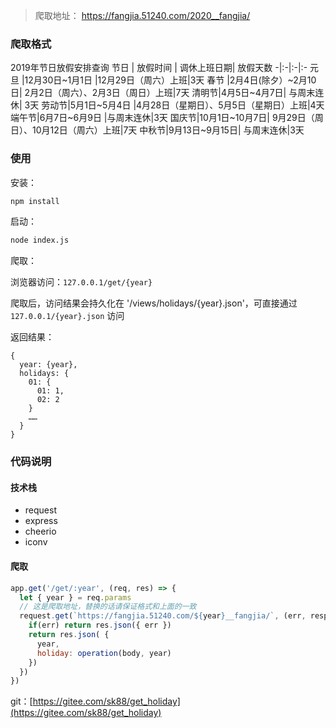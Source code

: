 <!-- 1650785859989 -->
<!-- NodeJs 爬取节假日数据 -->
<!-- NodeJs 使用 cheerio 等去爬取网页元素，然后进行网页元素的提取分类之后进行存储-->
<!-- NodeJs 爬取节假日数据 的缩略图url -->


>爬取地址： https://fangjia.51240.com/2020__fangjia/ 

### 爬取格式

2019年节日放假安排查询
节日	| 放假时间	| 调休上班日期|	放假天数
-|:-|:-|:-
元旦	|12月30日~1月1日	|12月29日（周六）上班|3天
春节	|2月4日(除夕）~2月10日|	2月2日（周六）、2月3日（周日）上班|7天
清明节|4月5日~4月7日|	与周末连休|	3天
劳动节|5月1日~5月4日	|4月28日（星期日）、5月5日（星期日）上班|4天
端午节|6月7日~6月9日	|与周末连休|3天
国庆节|10月1日~10月7日|	9月29日（周日）、10月12日（周六）上班|7天
中秋节|9月13日~9月15日|	与周末连休|3天

### 使用
安装：
```bash
npm install
```
启动：
```bash 
node index.js
```
爬取： 

浏览器访问：`127.0.0.1/get/{year}`

爬取后，访问结果会持久化在 '/views/holidays/{year}.json'，可直接通过 `127.0.0.1/{year}.json` 访问

返回结果：
```
{
  year: {year},
  holidays: {
    01: {
      01: 1,
      02: 2
    }
    ……
  }
}
```

### 代码说明

#### 技术栈

* request
* express
* cheerio
* iconv

#### 爬取
```js
app.get('/get/:year', (req, res) => {
  let { year } = req.params
  // 这是爬取地址，替换的话请保证格式和上面的一致
  request.get(`https://fangjia.51240.com/${year}__fangjia/`, (err, response, body) => {
    if(err) return res.json({ err })
    return res.json( { 
      year,
      holiday: operation(body, year) 
    })
  })
})
```

git：[https://gitee.com/sk88/get_holiday](https://gitee.com/sk88/get_holiday)